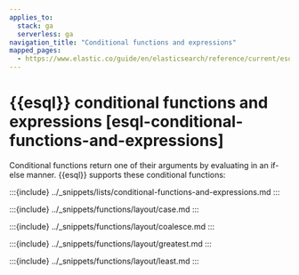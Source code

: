 ```yaml
---
applies_to:
  stack: ga
  serverless: ga
navigation_title: "Conditional functions and expressions"
mapped_pages:
  - https://www.elastic.co/guide/en/elasticsearch/reference/current/esql-functions-operators.html#esql-conditional-functions-and-expressions
---
```


# {{esql}} conditional functions and expressions [esql-conditional-functions-and-expressions]


Conditional functions return one of their arguments by evaluating in an if-else manner. {{esql}} supports these conditional functions:

:::{include} ../_snippets/lists/conditional-functions-and-expressions.md
:::


:::{include} ../_snippets/functions/layout/case.md
:::

:::{include} ../_snippets/functions/layout/coalesce.md
:::

:::{include} ../_snippets/functions/layout/greatest.md
:::

:::{include} ../_snippets/functions/layout/least.md
:::

